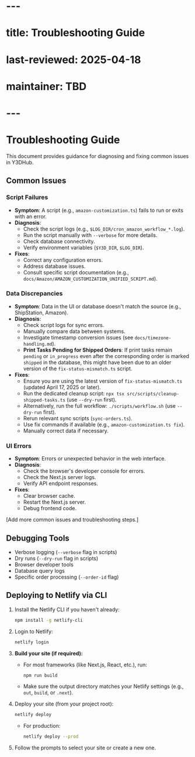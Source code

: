 # ---
# title: Troubleshooting Guide
# last-reviewed: 2025-04-18
# maintainer: TBD
# ---

# Troubleshooting Guide

This document provides guidance for diagnosing and fixing common issues in Y3DHub.

## Common Issues

### Script Failures

- **Symptom**: A script (e.g., `amazon-customization.ts`) fails to run or exits with an error.
- **Diagnosis**:
  - Check the script logs (e.g., `$LOG_DIR/cron_amazon_workflow_*.log`).
  - Run the script manually with `--verbose` for more details.
  - Check database connectivity.
  - Verify environment variables (`$Y3D_DIR`, `$LOG_DIR`).
- **Fixes**:
  - Correct any configuration errors.
  - Address database issues.
  - Consult specific script documentation (e.g., `docs/Amazon/AMAZON_CUSTOMIZATION_UNIFIED_SCRIPT.md`).

### Data Discrepancies

- **Symptom**: Data in the UI or database doesn't match the source (e.g., ShipStation, Amazon).
- **Diagnosis**:
  - Check script logs for sync errors.
  - Manually compare data between systems.
  - Investigate timestamp conversion issues (see `docs/timezone-handling.md`).
  - **Print Tasks Pending for Shipped Orders**: If print tasks remain `pending` or `in_progress` even after the corresponding order is marked `shipped` in the database, this might have been due to an older version of the `fix-status-mismatch.ts` script.
- **Fixes**:
  - Ensure you are using the latest version of `fix-status-mismatch.ts` (updated April 17, 2025 or later).
  - Run the dedicated cleanup script: `npx tsx src/scripts/cleanup-shipped-tasks.ts` (use `--dry-run` first).
  - Alternatively, run the full workflow: `./scripts/workflow.sh` (use `--dry-run` first).
  - Rerun relevant sync scripts (`sync-orders.ts`).
  - Use fix commands if available (e.g., `amazon-customization.ts fix`).
  - Manually correct data if necessary.

### UI Errors

- **Symptom**: Errors or unexpected behavior in the web interface.
- **Diagnosis**:
  - Check the browser's developer console for errors.
  - Check the Next.js server logs.
  - Verify API endpoint responses.
- **Fixes**:
  - Clear browser cache.
  - Restart the Next.js server.
  - Debug frontend code.

[Add more common issues and troubleshooting steps.]

## Debugging Tools

- Verbose logging (`--verbose` flag in scripts)
- Dry runs (`--dry-run` flag in scripts)
- Browser developer tools
- Database query logs
- Specific order processing (`--order-id` flag)

## Deploying to Netlify via CLI

1. Install the Netlify CLI if you haven't already:

   ```bash
   npm install -g netlify-cli
   ```

2. Login to Netlify:

   ```bash
   netlify login
   ```

3. **Build your site (if required):**

   - For most frameworks (like Next.js, React, etc.), run:
     ```bash
     npm run build
     ```
   - Make sure the output directory matches your Netlify settings (e.g., `out`, `build`, or `.next`).

4. Deploy your site (from your project root):

   ```bash
   netlify deploy
   ```

   - For production:
     ```bash
     netlify deploy --prod
     ```

5. Follow the prompts to select your site or create a new one.

